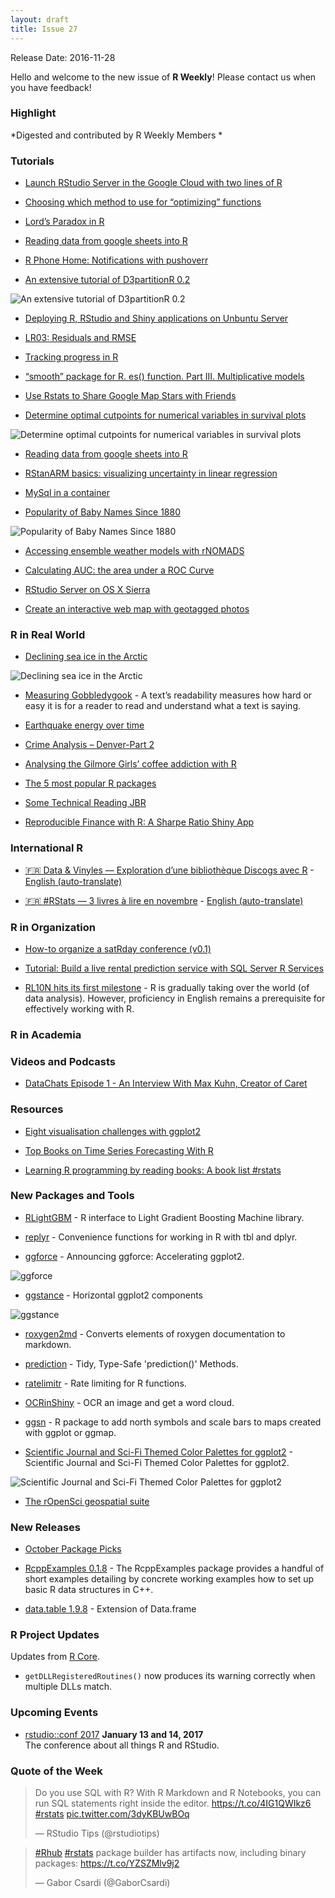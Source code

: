 ```yaml
---
layout: draft
title: Issue 27
---
```


Release Date: 2016-11-28

Hello and welcome to the new issue of **R Weekly**! Please contact us when you have feedback! 

### Highlight

*Digested and contributed by R Weekly Members *

### Tutorials

+ [Launch RStudio Server in the Google Cloud with two lines of R](http://code.markedmondson.me/launch-rstudio-server-google-cloud-in-two-lines-r/)

+ [Choosing which method to use for “optimizing” functions](https://nashjc.wordpress.com/2016/11/20/choosing-which-method-to-use-for-optimizating-functions/)

+ [Lord’s Paradox in R](http://hagutierrezro.blogspot.com/2016/11/lord-paradox-in-r.html)

+ [Reading data from google sheets into R](http://www.opiniomics.org/reading-data-from-google-sheets-into-r/)

+ [R Phone Home: Notifications with pushoverr](http://bconnelly.net/2016/11/R-phone-home/)

+ [An extensive tutorial of D3partitionR 0.2](https://antoineguillot.wordpress.com/2016/11/20/an-extensive-tutorial-of-d3partitionr-0-2/)

![An extensive tutorial of D3partitionR 0.2](https://antoineguillot.files.wordpress.com/2016/11/japantradedemo.gif?w=616)

+ [Deploying R, RStudio and Shiny applications on Unbuntu Server](https://www.r-bloggers.com/deploying-r-rstudio-and-shiny-applications-on-unbuntu-server/)

+ [LR03: Residuals and RMSE](http://rbertolusso.github.io/posts/LR03-residuals-RMSE)

+ [Tracking progress in R](https://kevinkuang.net/tracking-progress-in-r-ad97998c359f?source=rss----a1ff9aea4bf1--r_programming)

+ [“smooth” package for R. es() function. Part III. Multiplicative models](http://forecasting.svetunkov.ru/en/2016/11/18/smooth-package-for-r-es-function-part-iii-multiplicative-models/)

+ [Use Rstats to Share Google Map Stars with Friends](https://mikejacktzen.wordpress.com/2016/11/21/use-rstats-to-share-google-map-stars-with-friends/)

+ [Determine optimal cutpoints for numerical variables in survival plots](http://r-addict.com/2016/11/21/Optimal-Cutpoint-maxstat.html)

![Determine optimal cutpoints for numerical variables in survival plots](http://r-addict.com/images/fulls/maxstat.png)

+ [Reading data from google sheets into R](http://www.opiniomics.org/reading-data-from-google-sheets-into-r/) 

+ [RStanARM basics: visualizing uncertainty in linear regression](https://tjmahr.github.io/visualizing-uncertainty-rstanarm/)

+ [MySql in a container](http://www.win-vector.com/blog/2016/11/mysql-in-a-container/)

+ [Popularity of Baby Names Since 1880](http://michaeltoth.me/popularity-of-baby-names-since-1880.html)

![Popularity of Baby Names Since 1880](https://cdn.rawgit.com/michaeltoth/michaeltoth/bcabd2d5effcf5cbb2a28f829f424786435b1ec1/content/images/yearly-birth-names-with-trails.gif)

+ [Accessing ensemble weather models with rNOMADS](https://bovineaerospace.wordpress.com/2016/11/24/accessing-ensemble-weather-models-with-rnomads/)


+ [Calculating AUC: the area under a ROC Curve](http://blog.revolutionanalytics.com/2016/11/calculating-auc.html)


+ [RStudio Server on OS X Sierra](http://pachamaltese.github.io/rstudio_server_sierra.html)

+ [Create an interactive web map with geotagged photos](http://www.seascapemodels.org/rstats/2016/11/23/mapping-abundance-photos.html)

### R in Real World


+ [Declining sea ice in the Arctic](http://ellisp.github.io/blog/2016/11/24/seaice)

![Declining sea ice in the Arctic](https://ellisp.github.io/img/0069-seaice-final.svg)

+ [Measuring Gobbledygook](http://juliasilge.com/blog/Gobbledygook/) - A text’s readability measures how hard or easy it is for a reader to read and understand what a text is saying.

+ [Earthquake energy over time](http://ellisp.github.io/blog/2016/11/19/earthquakes)

+ [Crime Analysis – Denver-Part 2](http://stoltzmaniac.com/crime-analysis-denver-part-2/)


+ [Analysing the Gilmore Girls’ coffee addiction with R](https://shiring.github.io/text_analysis/2016/11/20/gilmore_girls_part2_post)

+ [The 5 most popular R packages](http://blog.revolutionanalytics.com/2016/11/most-popular-r-packages.html)

+ [Some Technical Reading JBR](https://www.rstudio.com/rviews/2016/11/25/some-technical-reading-jbr/)

+ [Reproducible Finance with R: A Sharpe Ratio Shiny App](https://www.rstudio.com/rviews/2016/11/18/reproducible-finance-with-r-a-sharpe-ratio-shiny-app/)

### International R

+ [:fr: Data & Vinyles — Exploration d’une bibliothèque Discogs avec R](http://colinfay.me/data-vinyles-bibliotheque-discogs-r/) - [English (auto-translate)](https://translate.google.com/translate?hl=en&sl=fr&u=http://colinfay.me/data-vinyles-bibliotheque-discogs-r/) 

+ [:fr: #RStats — 3 livres à lire en novembre](http://data-bzh.fr/rstats-3-livres-a-lire-novembre/) - [English (auto-translate)](https://translate.google.com/translate?hl=en&sl=fr&u=http://data-bzh.fr/rstats-3-livres-a-lire-novembre/)

### R in Organization

+ [How-to organize a satRday conference (v0.1)](http://datascience.la/how-to-organize-a-satrday-conference-v0-1/)

+ [Tutorial: Build a live rental prediction service with SQL Server R Services](http://blog.revolutionanalytics.com/2016/11/r-services-intelligent-app.html)

+ [RL10N hits its first milestone](https://www.r-consortium.org/blog/2016/11/22/rl10n-hits-its-first-milestone) - R is gradually taking over the world (of data analysis).  However, proficiency in English remains a prerequisite for effectively working with R.

### R in Academia


### Videos and Podcasts

+ [DataChats Episode 1 - An Interview With Max Kuhn, Creator of Caret](https://www.youtube.com/watch?v=YVMlyOh_eyk&list=PLjgj6kdf_snYAqMEWOlql_DVMPbh8dtP1&index=1)


### Resources

+ [Eight visualisation challenges with ggplot2](https://speakerdeck.com/hadley/eight-visualisation-challenges-with-ggplot2) 

+ [Top Books on Time Series Forecasting With R](http://machinelearningmastery.com/books-on-time-series-forecasting-with-r/) 

+ [Learning R programming by reading books: A book list #rstats](http://statisticalestimation.blogspot.com/2016/11/learning-r-programming-by-reading-books.html)


### New Packages and Tools

+ [RLightGBM](https://github.com/bwilbertz/RLightGBM) - R interface to Light Gradient Boosting Machine library.

+ [replyr](http://www.win-vector.com/blog/2016/11/new-r-package-replyr-get-a-grip-on-remote-dplyr-data-services/) - Convenience functions for working in R with tbl and dplyr.
 
+ [ggforce](http://www.data-imaginist.com/2016/Announcing-ggforce/) - Announcing ggforce: Accelerating ggplot2.

![ggforce](https://dl.dropboxusercontent.com/u/2323585/ggforce/facet_zoom.png)

+ [ggstance](https://github.com/lionel-/ggstance) - Horizontal ggplot2 components

![ggstance](https://cdn.rawgit.com/lionel-/ggstance/readme/boxplot.png)

+ [roxygen2md](https://github.com/krlmlr/roxygen2md) - Converts elements of roxygen documentation to markdown.

+ [prediction](https://github.com/leeper/prediction) - Tidy, Type-Safe 'prediction()' Methods.

+ [ratelimitr](https://github.com/tarakc02/ratelimitr) - Rate limiting for R functions.

+ [OCRinShiny](https://github.com/longhowlam/OCRinShiny) - OCR an image and get a word cloud.

+ [ggsn](https://github.com/oswaldosantos/ggsn) - R package to add north symbols and scale bars to maps created with ggplot or ggmap.

+ [Scientific Journal and Sci-Fi Themed Color Palettes for ggplot2](https://cran.r-project.org/web/packages/ggsci/vignettes/ggsci.html) - Scientific Journal and Sci-Fi Themed Color Palettes for ggplot2.

![Scientific Journal and Sci-Fi Themed Color Palettes for ggplot2](https://pbs.twimg.com/media/Cxy2xltXAAE3Bcz.jpg)

+ [The rOpenSci geospatial suite](http://ropensci.org/blog/blog/2016/11/22/geospatial-suite)



### New Releases

+ [October Package Picks](https://www.rstudio.com/rviews/2016/11/23/october-package-picks/)

+ [RcppExamples 0.1.8](http://dirk.eddelbuettel.com/blog/2016/11/24#rcppexamples_0.1.8) - The RcppExamples package provides a handful of short examples detailing by concrete working examples how to set up basic R data structures in C++.

+ [data.table 1.9.8](https://cran.r-project.org/web/packages/data.table/news.html) - Extension of Data.frame

### R Project Updates

Updates from [R Core](http://developer.r-project.org/blosxom.cgi/R-devel/NEWS).

+ `getDLLRegisteredRoutines()` now produces its warning correctly when multiple DLLs match.

### Upcoming Events

+ [rstudio::conf 2017](https://www.rstudio.com/conference/)  **January 13 and 14, 2017** <br>
The conference about all things R and RStudio.<br /> 


### Quote of the Week

<blockquote class="twitter-tweet" data-lang="en"><p lang="en" dir="ltr">Do you use SQL with R? With R Markdown and R Notebooks, you can run SQL statements right inside the editor. <a href="https://t.co/4IG1QWIkz6">https://t.co/4IG1QWIkz6</a> <a href="https://twitter.com/hashtag/rstats?src=hash">#rstats</a> <a href="https://t.co/3dyKBUwBOq">pic.twitter.com/3dyKBUwBOq</a></p>&mdash; RStudio Tips (@rstudiotips) <a href="https://twitter.com/rstudiotips/status/800761452361486336"></a></blockquote>

<blockquote class="twitter-tweet" data-lang="en"><p lang="en" dir="ltr"><a href="https://twitter.com/hashtag/Rhub?src=hash">#Rhub</a> <a  href="https://twitter.com/hashtag/rstats?src=hash">#rstats</a> package builder has artifacts now, including binary packages: <a href="https://t.co/YZSZMlv9j2">https://t.co/YZSZMlv9j2</a></p>&mdash; Gabor Csardi (@GaborCsardi) <a href="https://twitter.com/GaborCsardi/status/801049795628560384"></a></blockquote>
